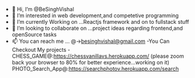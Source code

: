 - 👋 Hi, I’m @BeSinghVishal
- 👀 I’m interested in web development,and competetive programming
- 🌱 I’m currently Working on ...Reactjs framework and on to fullstack stuff
- 💞️ I’m looking to collaborate on ...project ideas regarding frontend,and openSource tasks
- 📫 You can reach me ... @->besinghvishal@gmail.com
-You Can Checkout My projects - CHESS_GAME@:https://chessvanillavs.herokuapp.com/
                                (please zoom back your browser to 80% for better experience...working on it)
                                PHOTO_Search_App@:https://searchphotov.herokuapp.com/search
                                
<!---
BeSinghVishal/BeSinghVishal is a ✨ special ✨ repository because its `README.md` (this file) appears on your GitHub profile.
You can click the Preview link to take a look at your changes.
--->
